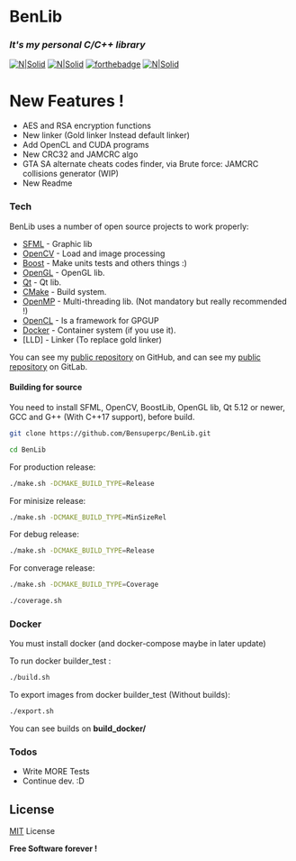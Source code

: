 # BenLib

### _It's my personal C/C++ library_

[![N|Solid](https://forthebadge.com/images/badges/made-with-c-plus-plus.svg)](https://isocpp.org/) [![N|Solid](https://forthebadge.com/images/badges/made-with-c.svg)](https://isocpp.org/) [![forthebadge](https://forthebadge.com/images/badges/built-with-love.svg)](https://forthebadge.com) [![N|Solid](https://forthebadge.com/images/badges/powered-by-qt.svg)](https://www.qt.io/) 

# New Features !

  - AES and RSA encryption functions
  - New linker (Gold linker Instead default linker)
  - Add OpenCL and CUDA programs
  - New CRC32 and JAMCRC algo
  - GTA SA alternate cheats codes finder, via Brute 
    force: JAMCRC collisions generator (WIP)
  - New Readme

### Tech

BenLib uses a number of open source projects to work properly:

* [SFML] - Graphic lib
* [OpenCV] - Load and image processing
* [Boost] - Make units tests and others things :)
* [OpenGL] - OpenGL lib.
* [Qt] - Qt lib.
* [CMake] - Build system.
* [OpenMP] - Multi-threading lib. (Not mandatory but really recommended !)
* [OpenCL] - Is a framework for GPGUP
* [Docker] - Container system (if you use it).
* [LLD] - Linker (To replace gold linker)

You can see my [public repository][ben_github] on GitHub, and can see my [public repository][ben_gitlab] on GitLab.

#### Building for source
You need to install SFML, OpenCV, BoostLib, OpenGL lib, Qt 5.12 or newer, GCC and G++ (With C++17 support), before build.

```sh
git clone https://github.com/Bensuperpc/BenLib.git
```

```sh
cd BenLib
```

For production release:
```sh
./make.sh -DCMAKE_BUILD_TYPE=Release
```

For minisize release:
```sh
./make.sh -DCMAKE_BUILD_TYPE=MinSizeRel
```

For debug release:
```sh
./make.sh -DCMAKE_BUILD_TYPE=Release
```

For converage release:
```sh
./make.sh -DCMAKE_BUILD_TYPE=Coverage
```
```sh
./coverage.sh
```

### Docker
You must install docker (and docker-compose maybe in later update)

To run docker builder_test :
```sh
./build.sh
```

To export images from docker builder_test (Without builds):

```sh
./export.sh
```

You can see builds on **build_docker/**

### Todos

 - Write MORE Tests
 - Continue dev. :D

License
----

[MIT] License


**Free Software forever !**

   [OpenCV]: <https://opencv.org>
   [SFML]: <https://www.sfml-dev.org>
   [Boost]: <https://www.boost.org>
   [OpenGL]: <https://www.opengl.org>
   [Qt]: <https://www.qt.io/>
   [OpenMP]: <https://www.openmp.org/>
   [CMake]: <https://cmake.org/>
   [OpenCL]: <https://www.khronos.org/opencl/>
   [Docker]: <https://www.docker.com/>
   [ben_github]: <https://github.com/Bensuperpc>
   [ben_gitlab]: <https://gitlab.com/Bensuperpc>
   [MIT]: LICENSE
   
 
